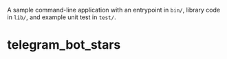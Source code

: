 A sample command-line application with an entrypoint in `bin/`, library code
in `lib/`, and example unit test in `test/`.
# telegram_bot_stars
